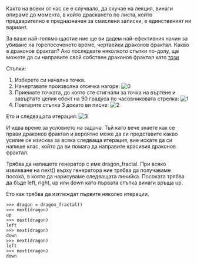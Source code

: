 Както на всеки от нас се е случвало, да скучае на лекция, винаги опираме до момента,
в който драскането по листа, който предварително е предназначен за смислени записки,
е единственият ни вариант.

За ваше най-голямо щастие ние ще ви дадем най-ефективния начин за убиване на горепосоченото време,
чертаейки драконов фрактал. Какво е драконов фрактал? Ако последвате няколкото стъпки по-долу,
ще можете да си направите свой собствен драконов фрактал като [този](http://upload.wikimedia.org/wikipedia/commons/thumb/6/69/Fractal_dragon_curve.jpg/220px-Fractal_dragon_curve.jpg)

Стъпки:

1. Изберете си начална точка.
2. Начертавате произволна отсечка нагоре: ![0](https://raw.github.com/fmi/python-homework/master/2013/challenges/static/dragons/0.png)
3. Приемате точката, до която сте стигнали за точка на въртене и завъртате целия обект на 90 градуса по часовниковата стрелка: ![1](https://raw.github.com/fmi/python-homework/master/2013/challenges/static/dragons/1.png)
4. Повтаряте стъпка 3 докато ви писне: ![2](https://raw.github.com/fmi/python-homework/master/2013/challenges/static/dragons/2.png)


Ето и следващата итерация: ![3](https://raw.github.com/fmi/python-homework/master/2013/challenges/static/dragons/3.png)

И идва време за условието на задача. Тъй като вече знаете как се прави драконов фрактал
и вероятно може да си представите какво усилие се изисква за всяка следваща итерация,
вие искате да си напише клас, който да ви помага да направите красивия драконов фрактал.

Трябва да напишете генератор с име dragon_fractal. При всяко извикване на next()
върху генератора ние трябва да получаваме посока, в която да нарисуваме следващата линийка.
Посоката трябва да бъде left, right, up или down като първата стъпка винаги връща up.

Ето как трябва да изглеждат първите няколко итерации.

    >>> dragon = dragon_fractal()
    >>> next(dragon)
    up
    >>> next(dragon)
    left
    >>> next(dragon)
    down
    >>> next(dragon)
    left
    >>> next(dragon)
    down
